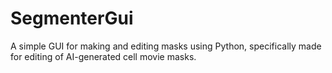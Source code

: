 # SegmenterGui
A simple GUI for making and editing masks using Python, specifically made for editing of AI-generated cell movie masks.
